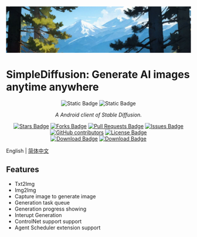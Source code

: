 ![封面][img-sd-part]

# SimpleDiffusion: Generate AI images anytime anywhere

<div align="center">
<img src="https://img.shields.io/badge/Android-gray?style=for-the-badge&logo=android" alt="Static Badge"/>
<img src="https://img.shields.io/badge/jetpack_compose-gray?style=for-the-badge&logo=jetpackcompose" alt="Static Badge"/>
<br>

<i>A Android client of Stable Diffusion.</i>

<a href="https://github.com/TopSea/SimpleDiffusion/stargazers"><img src="https://img.shields.io/github/stars/TopSea/SimpleDiffusion" alt="Stars Badge"/></a>
<a href="https://github.com/TopSea/SimpleDiffusion/network/members"><img src="https://img.shields.io/github/forks/TopSea/SimpleDiffusion" alt="Forks Badge"/></a>
<a href="https://github.com/TopSea/SimpleDiffusion/pulls"><img src="https://img.shields.io/github/issues-pr/TopSea/SimpleDiffusion" alt="Pull Requests Badge"/></a>
<a href="https://github.com/TopSea/SimpleDiffusion/issues"><img src="https://img.shields.io/github/issues/TopSea/SimpleDiffusion" alt="Issues Badge"/></a>
<a href="https://github.com/TopSea/SimpleDiffusion/graphs/contributors"><img alt="GitHub contributors" src="https://img.shields.io/github/contributors/TopSea/SimpleDiffusion?color=2b9348"></a>
<a href="https://github.com/TopSea/SimpleDiffusion/blob/master/LICENSE"><img src="https://img.shields.io/github/license/TopSea/SimpleDiffusion?color=2b9348" alt="License Badge"/></a>
<br>
<a href="https://github.com/TopSea/SimpleDiffusion/releases"><img src="https://img.shields.io/github/downloads/TopSea/SimpleDiffusion/total" alt="Download Badge"/></a>
<a href="https://play.google.com/store/apps/details?id=top.topsea.simplediffusion"><img src="https://img.shields.io/badge/jetpack_compose-gray?style=for-the-badge&logo=googleplay" alt="Download Badge"/></a>

</div>

English | [简体中文](../README.md) 

## Features

* Txt2Img
* Img2Img
* Capture image to generate image
* Generation task queue
* Generation progress showing
* Interupt Generation
* ControlNet support support
* Agent Scheduler extension support

[img-sd-part]: ./image/Simple_Diffusion_part.jpg
